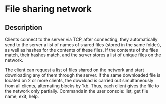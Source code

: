 # File sharing network

## Description

Clients connect to the server via TCP, after connecting,
they automatically send to the server a list of names
of shared files (stored in the same folder), as well as hashes for
the contents of these files. If the contents of the files match,
their hashes match, and the server stores a list of unique files on the
network.

The client can request a list of files shared on the network
and start downloading any of them through the server. If
the same downloaded file is located on 2 or more clients,
the download is carried out simultaneously from all clients, alternating blocks by
1kb. Thus, each client gives the file to the network only partially.
Commands in the user console: list, get file name, exit, help.
